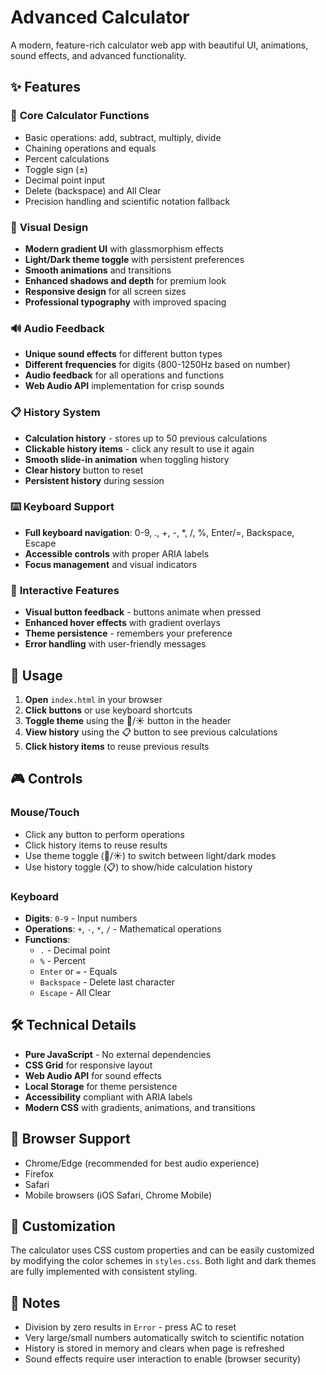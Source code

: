# Advanced Calculator

A modern, feature-rich calculator web app with beautiful UI, animations, sound effects, and advanced functionality.

## ✨ Features

### 🧮 **Core Calculator Functions**
- Basic operations: add, subtract, multiply, divide
- Chaining operations and equals
- Percent calculations
- Toggle sign (±)
- Decimal point input
- Delete (backspace) and All Clear
- Precision handling and scientific notation fallback

### 🎨 **Visual Design**
- **Modern gradient UI** with glassmorphism effects
- **Light/Dark theme toggle** with persistent preferences
- **Smooth animations** and transitions
- **Enhanced shadows and depth** for premium look
- **Responsive design** for all screen sizes
- **Professional typography** with improved spacing

### 🔊 **Audio Feedback**
- **Unique sound effects** for different button types
- **Different frequencies** for digits (800-1250Hz based on number)
- **Audio feedback** for all operations and functions
- **Web Audio API** implementation for crisp sounds

### 📋 **History System**
- **Calculation history** - stores up to 50 previous calculations
- **Clickable history items** - click any result to use it again
- **Smooth slide-in animation** when toggling history
- **Clear history** button to reset
- **Persistent history** during session

### ⌨️ **Keyboard Support**
- **Full keyboard navigation**: 0-9, ., +, -, *, /, %, Enter/=, Backspace, Escape
- **Accessible controls** with proper ARIA labels
- **Focus management** and visual indicators

### 🎯 **Interactive Features**
- **Visual button feedback** - buttons animate when pressed
- **Enhanced hover effects** with gradient overlays
- **Theme persistence** - remembers your preference
- **Error handling** with user-friendly messages

## 🚀 Usage

1. **Open** `index.html` in your browser
2. **Click buttons** or use keyboard shortcuts
3. **Toggle theme** using the 🌙/☀️ button in the header
4. **View history** using the 📋 button to see previous calculations
5. **Click history items** to reuse previous results

## 🎮 Controls

### Mouse/Touch
- Click any button to perform operations
- Click history items to reuse results
- Use theme toggle (🌙/☀️) to switch between light/dark modes
- Use history toggle (📋) to show/hide calculation history

### Keyboard
- **Digits**: `0-9` - Input numbers
- **Operations**: `+`, `-`, `*`, `/` - Mathematical operations
- **Functions**: 
  - `.` - Decimal point
  - `%` - Percent
  - `Enter` or `=` - Equals
  - `Backspace` - Delete last character
  - `Escape` - All Clear

## 🛠️ Technical Details

- **Pure JavaScript** - No external dependencies
- **CSS Grid** for responsive layout
- **Web Audio API** for sound effects
- **Local Storage** for theme persistence
- **Accessibility** compliant with ARIA labels
- **Modern CSS** with gradients, animations, and transitions

## 📱 Browser Support

- Chrome/Edge (recommended for best audio experience)
- Firefox
- Safari
- Mobile browsers (iOS Safari, Chrome Mobile)

## 🎨 Customization

The calculator uses CSS custom properties and can be easily customized by modifying the color schemes in `styles.css`. Both light and dark themes are fully implemented with consistent styling.

## 📝 Notes

- Division by zero results in `Error` - press AC to reset
- Very large/small numbers automatically switch to scientific notation
- History is stored in memory and clears when page is refreshed
- Sound effects require user interaction to enable (browser security)


